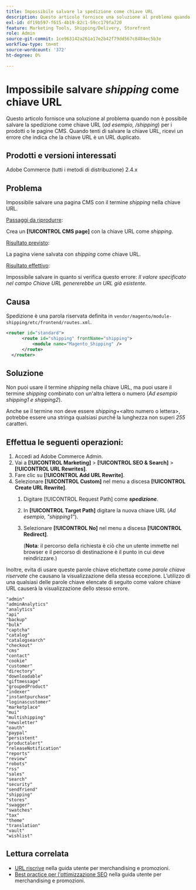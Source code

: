 ```yaml
---
title: Impossibile salvare la spedizione come chiave URL
description: Questo articolo fornisce una soluzione al problema quando non è possibile salvare la spedizione come chiave URL (_ad esempio, /shipping_) per i prodotti o le pagine CMS. Quando tenti di salvare la chiave URL, ricevi un errore che indica che la chiave URL è un URL duplicato.
exl-id: df19b597-f615-4b19-82c1-59cc179fa720
feature: Marketing Tools, Shipping/Delivery, Storefront
role: Admin
source-git-commit: 1ce963142a261a17e2b42f79dd567c8484ec5b3e
workflow-type: tm+mt
source-wordcount: '372'
ht-degree: 0%

---
```


# Impossibile salvare _shipping_ come chiave URL

Questo articolo fornisce una soluzione al problema quando non è possibile salvare la spedizione come chiave URL (_ad esempio, /shipping_) per i prodotti o le pagine CMS. Quando tenti di salvare la chiave URL, ricevi un errore che indica che la chiave URL è un URL duplicato.

## Prodotti e versioni interessati

Adobe Commerce (tutti i metodi di distribuzione) 2.4.x

## Problema

Impossibile salvare una pagina CMS con il termine _shipping_ nella chiave URL.

<u>Passaggi da riprodurre</u>:

Crea un **[!UICONTROL CMS page]** con la chiave URL come _shipping_.

<u>Risultato previsto</u>:

La pagina viene salvata con _shipping_ come chiave URL.

<u>Risultato effettivo</u>:

Impossibile salvare in quanto si verifica questo errore:
*Il valore specificato nel campo Chiave URL genererebbe un URL già esistente.*

## Causa

Spedizione è una parola riservata definita in `vendor/magento/module-shipping/etc/frontend/routes.xml`.

```xml
<router id="standard">
      <route id="shipping" frontName="shipping">
          <module name="Magento_Shipping" />
      </route>
  </router>
```

## Soluzione

Non puoi usare il termine _shipping_ nella chiave URL, ma puoi usare il termine _shipping_ combinato con un&#39;altra lettera o numero (_Ad esempio shipping1 e shipping2_).

Anche se il termine non deve essere _shipping_+&lt;altro numero o lettera>, potrebbe essere una stringa qualsiasi purché la lunghezza non superi *255* caratteri.

## Effettua le seguenti operazioni:

1. Accedi ad Adobe Commerce Admin.
1. Vai a **[!UICONTROL Marketing]** > **[!UICONTROL SEO & Search]** > **[!UICONTROL URL Rewrites]**.
1. Fare clic su **[!UICONTROL Add URL Rewrite]**.
1. Selezionare **[!UICONTROL Custom]** nel menu a discesa **[!UICONTROL Create URL Rewrite]**.
   1. Digitare [!UICONTROL Request Path] come **_spedizione_**.
   1. In **[!UICONTROL Target Path]** digitare la nuova chiave URL (_Ad esempio, &quot;shipping1&quot;_).
   1. Selezionare **[!UICONTROL No]** nel menu a discesa **[!UICONTROL Redirect]**.


      (**Nota**: il percorso della richiesta è ciò che un utente immette nel browser e il percorso di destinazione è il punto in cui deve reindirizzare.)

Inoltre, evita di usare queste parole chiave etichettate come *parole chiave riservate* che causano la visualizzazione della stessa eccezione. L’utilizzo di una qualsiasi delle parole chiave elencate di seguito come valore chiave URL causerà la visualizzazione dello stesso errore.


```
"admin"
"adminAnalytics"
"analytics"
"api"
"backup"
"bulk"
"captcha"
"catalog"
"catalogsearch"
"checkout"
"cms"
"contact"
"cookie"
"customer"
"directory"
"downloadable"
"giftmessage"
"groupedProduct"
"indexer"
"instantpurchase"
"loginascustomer"
"marketplace"
"mui"
"multishipping"
"newsletter"
"oauth"
"paypal"
"persistent"
"productalert"
"releaseNotification"
"reports"
"review"
"robots"
"rss"
"sales"
"search"
"security"
"sendfriend"
"shipping"
"stores"
"swagger"
"swatches"
"tax"
"theme"
"translation"
"vault"
"wishlist"
```

## Lettura correlata

* [URL riscrive](https://docs.magento.com/user-guide/marketing/url-rewrite.html) nella guida utente per merchandising e promozioni.
* [Best practice per l&#39;ottimizzazione SEO](https://docs.magento.com/user-guide/marketing/seo-best-practices.html) nella guida utente per merchandising e promozioni.
